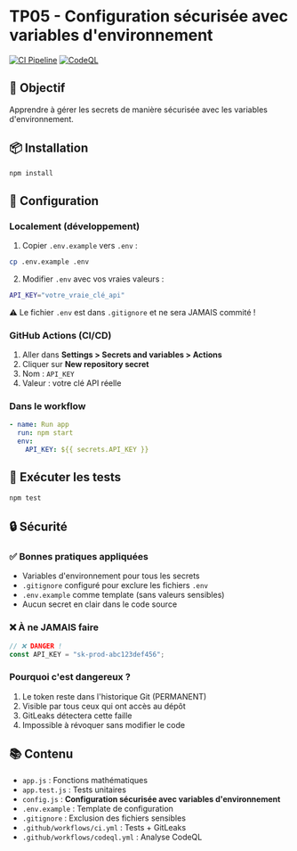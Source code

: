 # TP05 - Configuration sécurisée avec variables d'environnement

[![CI Pipeline](https://github.com/Simon-Fontaine/github-actions/actions/workflows/ci.yml/badge.svg)](https://github.com/Simon-Fontaine/github-actions/actions/workflows/ci.yml)
[![CodeQL](https://github.com/Simon-Fontaine/github-actions/actions/workflows/codeql.yml/badge.svg)](https://github.com/Simon-Fontaine/github-actions/actions/workflows/codeql.yml)

## 🎯 Objectif

Apprendre à gérer les secrets de manière sécurisée avec les variables d'environnement.

## 📦 Installation

```bash
npm install
```

## 🔐 Configuration

### Localement (développement)

1. Copier `.env.example` vers `.env` :

```bash
cp .env.example .env
```

2. Modifier `.env` avec vos vraies valeurs :

```bash
API_KEY="votre_vraie_clé_api"
```

⚠️ Le fichier `.env` est dans `.gitignore` et ne sera JAMAIS commité !

### GitHub Actions (CI/CD)

1. Aller dans **Settings > Secrets and variables > Actions**
2. Cliquer sur **New repository secret**
3. Nom : `API_KEY`
4. Valeur : votre clé API réelle

### Dans le workflow

```yaml
- name: Run app
  run: npm start
  env:
    API_KEY: ${{ secrets.API_KEY }}
```

## 🧪 Exécuter les tests

```bash
npm test
```

## 🔒 Sécurité

### ✅ Bonnes pratiques appliquées

- Variables d'environnement pour tous les secrets
- `.gitignore` configuré pour exclure les fichiers `.env`
- `.env.example` comme template (sans valeurs sensibles)
- Aucun secret en clair dans le code source

### ❌ À ne JAMAIS faire

```javascript
// ❌ DANGER !
const API_KEY = "sk-prod-abc123def456";
```

### Pourquoi c'est dangereux ?

1. Le token reste dans l'historique Git (PERMANENT)
2. Visible par tous ceux qui ont accès au dépôt
3. GitLeaks détectera cette faille
4. Impossible à révoquer sans modifier le code

## 📚 Contenu

- `app.js` : Fonctions mathématiques
- `app.test.js` : Tests unitaires
- `config.js` : **Configuration sécurisée avec variables d'environnement**
- `.env.example` : Template de configuration
- `.gitignore` : Exclusion des fichiers sensibles
- `.github/workflows/ci.yml` : Tests + GitLeaks
- `.github/workflows/codeql.yml` : Analyse CodeQL

